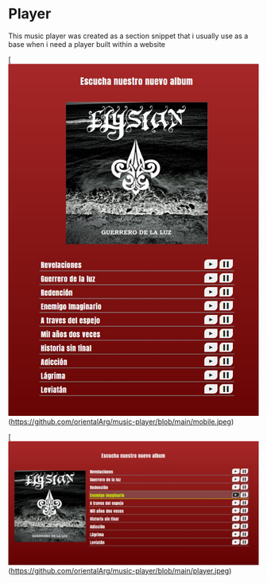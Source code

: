 # Player
This music player was created as a section snippet that i usually use as a base when i need a player built  within a website 

[![player mobile](https://github.com/orientalArg/music-player/blob/main/mobile.jpeg)
(https://github.com/orientalArg/music-player/blob/main/mobile.jpeg)

[![player desktop](https://github.com/orientalArg/music-player/blob/main/player.jpeg)
(https://github.com/orientalArg/music-player/blob/main/player.jpeg)

